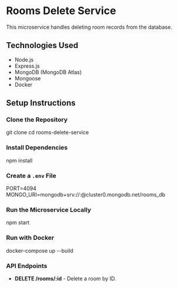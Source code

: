# Rooms Delete Service

This microservice handles deleting room records from the database.

## Technologies Used
- Node.js
- Express.js
- MongoDB (MongoDB Atlas)
- Mongoose
- Docker

## Setup Instructions

### Clone the Repository
git clone <repository-url>
cd rooms-delete-service

### Install Dependencies
npm install

### Create a `.env` File
PORT=4094
MONGO_URI=mongodb+srv://<username>:<password>@cluster0.mongodb.net/rooms_db

### Run the Microservice Locally
npm start

### Run with Docker
docker-compose up --build

### API Endpoints
- **DELETE /rooms/:id** - Delete a room by ID.
